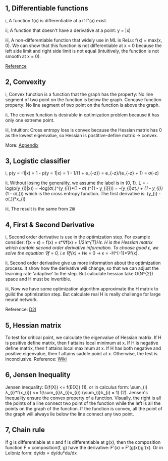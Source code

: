 ## 1, Differentiable functions

i, A function f(x) is differentiable at a if f'(a) exist.

ii, A function that doesn't have a derivative at a point: y = |x|

iii, A non-differentiable function that widely use in ML is ReLu: f(x) = max(x, 0). We can show that this function is not differentiable at x = 0 because the left side limit and right side limit is not equal (intuitively, the function is not smooth at x = 0).

[Reference](!https://sebastianraschka.com/faq/docs/relu-derivative.html)

## 2, Convexity

i, Convex function is a function that the graph has the property: No line segment of two point on the function is below the graph. Concave function property: No line segment of two point on the function is above the graph.

ii, The convex function is desirable in optimization problem because it has only one extreme point. 

iii, Intuition: Cross entropy loss is convex because the Hessian matrix has 0 as the lowest eigenvalue, so Hessian is postitive-define matrix -> convex. 

More: [Appendix](!https://jermwatt.github.io/machine_learning_refined/notes/6_Linear_twoclass_classification/6_2_Cross_entropy.html)

## 3, Logistic classifier

i, p(y = -1|x) = 1 - p(y = 1|x) = 1 - 1/(1 + e_{-z}) = e_{-z}/(e_{-z} + 1) = σ(-z)

ii, Without losing the generality, we assume the label is in {0, 1}.
L = -log(p(y_{i}|x)) = -log(σ(.)^{y_{i}}*(1 - σ(.)^{1 - y_{i}})) = -(y_{i}*σ(.) + (1 - y_{i})*(1 - σ(.))) which is the cross entropy function. The first derivative is: (y_{i} - σ(.))*x_{i}

iii, The result is the same from 2iii

## 4, First & Second Derivative

i, Second order derivative is use in the optimization step. For example consider: f(x + ϵ) = f(x) + ϵ*∇f(x) + 1/2!*ϵ^{T}*H*ϵ. H is the Hessian matrix which contain second order derivative information. To choose good ϵ, we solve the equation ∇f = 0, i.e ∇f(x) + H*ϵ = 0 -> ϵ = -H^{-1}*∇f(x).

ii, Second order derivative give us more information about the optimization process. It show how the derivative will change, so that we can adjust the learning rate 'adaptive' to the step. But calculate hessian take O(N^{2}) space and H must be invertible.

iii, Now we have some optimization algorithm approximate the H matrix to guild the optimization step. But calculate real H is really challenge for large neural network.

Reference: [D2l](!http://d2l.ai/chapter_optimization/gd.html)

## 5, Hessian matrix
To test for critical point, we calculate the eigenvalue of Hessian matrix.
If H is positive define matrix, then f attains local minimum at x.
If H is negative define matrix, then f attains local maximum at x.
If H has both negative and positive eigenvalue, then f attains saddle point at x.
Otherwise, the test is inconclusive.
Reference: [Wiki](!https://en.wikipedia.org/wiki/Hessian_matrix)

## 6, Jensen Inequality
Jensen inequality: E(f(X)) <= f(E(X)) (1), or in calculus form: \sum_{i}λ_{i}\*f(x_{i}) <= f(\sum_{i}λ_{i}x_{i}) (\sum_{i}λ_{i} = 1) (2).
Jensen's Inequality ensure the convex property of a function. Visually, the right is all the points of a line connect two point of the function while the left is all the points on the graph of the function. If the function is convex, all the point of the graph will always lie below the line connect any two point.

## 7, Chain rule
If g is differentiable at x and f is differentiable at g(x), then the composition function F = composition(f, g) have the derivative: F'(x) = F'(g(x))g'(x). Or in Leibniz form: dy/dx = dy/du\*du/dx

